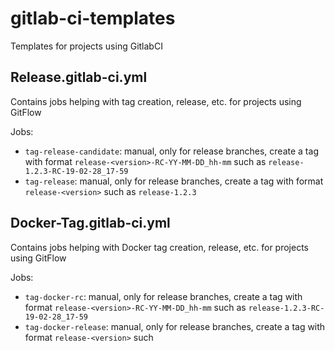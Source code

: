 # gitlab-ci-templates

Templates for projects using GitlabCI

## Release.gitlab-ci.yml

Contains jobs helping with tag creation, release, etc. for projects using GitFlow

Jobs:

- `tag-release-candidate`: manual, only for release branches, create a tag with format `release-<version>-RC-YY-MM-DD_hh-mm`
such as `release-1.2.3-RC-19-02-28_17-59`
- `tag-release`: manual, only for release branches, create a tag with format `release-<version>` such as `release-1.2.3`

## Docker-Tag.gitlab-ci.yml

Contains jobs helping with Docker tag creation, release, etc. for projects using GitFlow

Jobs:

- `tag-docker-rc`: manual, only for release branches, create a tag with format `release-<version>-RC-YY-MM-DD_hh-mm`
such as `release-1.2.3-RC-19-02-28_17-59`
- `tag-docker-release`: manual, only for release branches, create a tag with format `release-<version>` such